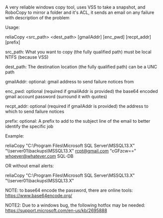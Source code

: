 A very reliable windows copy tool, uses VSS to take a snapshot, and RoboCopy to mirror a folder and it's ACL, it sends an email on any failure with description of the problem


Usage:

reliaCopy <src_path> <dest_path> [gmailAddr] [enc_pwd] [recpt_addr] [prefix]

src_path: What you want to copy (the fully qualified path) must be local NTFS (because VSS)

dest_path: The destination location (the fully qualified path) can be a UNC path

gmailAddr: optional: gmail address to send failure notices from

enc_pwd: optional (required if gmailAddr is provided) the base64 encoded gmail account password (surround it with quotes)

recpt_addr: optional (required if gmailAddr is provided) the address to which to send failure notices

prefix: optional: A prefix to add to the subject line of the email to better identify the specific job

Example:

reliaCopy "C:\Program Files\Microsoft SQL Server\MSSQL13.X" "\\\server01\backups\MSSQL13.X" rcpt@gmail.com "cGFzcw==" whoever@whatever.com SQL-DB

OR without email alerts:

reliaCopy "C:\Program Files\Microsoft SQL Server\MSSQL13.X" "\\\server01\backups\MSSQL13.X"


NOTE: to base64 encode the password, there are online tools:
https://www.base64encode.org/

NOTE2: Due to a windows bug, the following hotfox may be needed:
https://support.microsoft.com/en-us/kb/2695888
